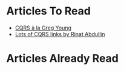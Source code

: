 # Articles To Read
- [CQRS à la Greg Young](https://web.archive.org/web/20120312135341/https://elegantcode.com/2009/11/11/cqrs-la-greg-young/)
- [Lots of CQRS links by Rinat Abdullin](https://abdullin.com/tags/cqrs/)

# Articles Already Read
